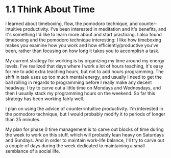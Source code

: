 # 1.1 Think About Time
I learned about timeboxing, flow, the pomodoro technique, and counter-intuitive productivity. I've been interested in meditation and it's benefits, and it's something I'd like to learn more about and start practicing. I also found timeboxing and the pomodoro technique interesting: I like how timeboxing makes you examine how you work and how efficiently/productive you've been, rather than focusing on how long it takes you to accomplish a task.

My current strategy for working is by organizing my time around my energy levels. I've realized that days where I work a lot of hours teaching, it's easy for me to add extra teaching hours, but not to add hours programming. The shift in task uses up too much mental energy, and usually I need to get the ball rolling in regards to programming before I really make any decent headway. I try to carve out a little time on Mondays and Wednesdays, and then I usually stack my programming hours on the weekend. So far this strategy has been working fairly well.

I plan on using the advice of counter-intuitive productivity. I'm interested in the pomodoro technique, but I would probably modify it to periods of longer than 25 minutes.

My plan for phase 0 time management is to carve out blocks of time during the week to work on this stuff, which will probably lean heavy on Saturdays and Sundays. And in order to maintain work-life balance, I'll try to carve out a couple of days during the week dedicated to maintaining a small semblance of a social life.